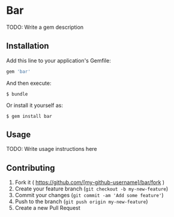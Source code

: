 # Bar

TODO: Write a gem description

## Installation

Add this line to your application's Gemfile:

```ruby
gem 'bar'
```

And then execute:

    $ bundle

Or install it yourself as:

    $ gem install bar

## Usage

TODO: Write usage instructions here

## Contributing

1. Fork it ( https://github.com/[my-github-username]/bar/fork )
2. Create your feature branch (`git checkout -b my-new-feature`)
3. Commit your changes (`git commit -am 'Add some feature'`)
4. Push to the branch (`git push origin my-new-feature`)
5. Create a new Pull Request
